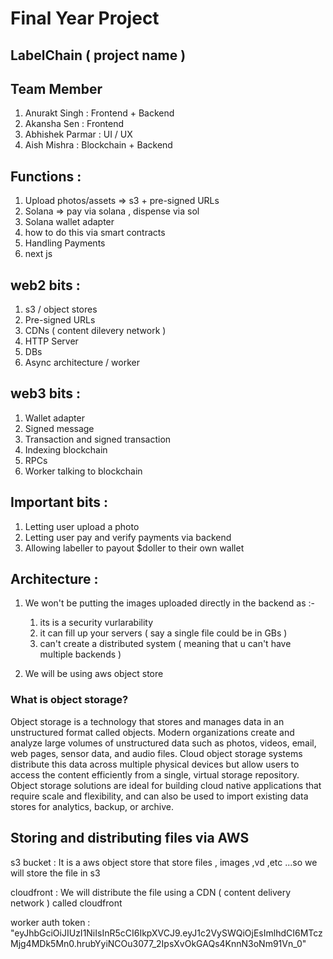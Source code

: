 # Final Year Project 

## LabelChain ( project name )

## Team Member 

1. Anurakt Singh : Frontend + Backend 
2. Akansha Sen : Frontend 
3. Abhishek Parmar : UI / UX 
4. Aish Mishra : Blockchain + Backend 

## Functions : 

1. Upload photos/assets => s3 + pre-signed URLs
2. Solana => pay via solana , dispense via sol 
3. Solana wallet adapter 
4. how to do this via smart contracts 
5. Handling Payments 
6. next js 

## web2 bits : 

1. s3 / object stores 
2. Pre-signed URLs 
3. CDNs ( content dilevery network )
4. HTTP Server 
5. DBs 
6. Async architecture / worker 

## web3 bits : 

1. Wallet adapter 
2. Signed message 
3. Transaction and signed transaction 
4. Indexing blockchain 
5. RPCs 
6. Worker talking to blockchain 

## Important bits : 

1. Letting user upload a photo 
2. Letting user pay and verify payments via backend 
3. Allowing labeller to payout $doller to their own wallet 

## Architecture : 

1. We won't be putting the images uploaded directly in the backend as :-
     1. its is a security vurlarability 
     2. it can fill up your servers ( say a single file could be in GBs )
     3. can't create a distributed system ( meaning that u can't have multiple backends )

2. We will be using aws object store 

### What is object storage?

Object storage is a technology that stores and manages data in an unstructured format called objects. Modern organizations create and analyze large volumes of unstructured data such as photos, videos, email, web pages, sensor data, and audio files. Cloud object storage systems distribute this data across multiple physical devices but allow users to access the content efficiently from a single, virtual storage repository. Object storage solutions are ideal for building cloud native applications that require scale and flexibility, and can also be used to import existing data stores for analytics, backup, or archive. 


## Storing and distributing files via AWS 

s3 bucket : It is a aws object store that store files , images ,vd ,etc ...so we will store the file in s3 

cloudfront : We will distribute the file using a CDN ( content delivery network ) called cloudfront 



worker auth token : "eyJhbGciOiJIUzI1NiIsInR5cCI6IkpXVCJ9.eyJ1c2VySWQiOjEsImlhdCI6MTczMjg4MDk5Mn0.hrubYyiNCOu3077_2IpsXvOkGAQs4KnnN3oNm91Vn_0"